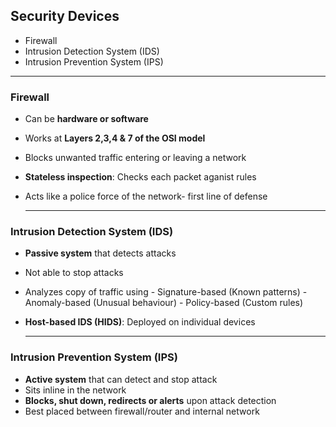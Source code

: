 ## Security Devices

- Firewall
- Intrusion Detection System (IDS)
- Intrusion Prevention System (IPS)

---

### Firewall

- Can be **hardware or software**
- Works at **Layers 2,3,4 & 7 of the OSI model**
- Blocks unwanted traffic entering or leaving a network
- **Stateless inspection**: Checks each packet aganist rules
- Acts like a police force of the network- first line of defense

  ---

 ### Intrusion Detection System (IDS)

- **Passive system** that detects attacks
-  Not able to stop attacks
- Analyzes copy of traffic using
       - Signature-based (Known patterns)
       - Anomaly-based (Unusual behaviour)
       - Policy-based (Custom rules)
- **Host-based IDS (HIDS)**: Deployed on individual devices

  ---

### Intrusion Prevention System (IPS)

- **Active system** that can detect and stop attack
- Sits inline in the network
- **Blocks, shut down, redirects or alerts** upon attack detection
- Best placed between firewall/router and internal network
